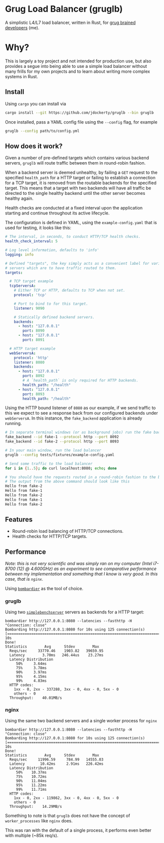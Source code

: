 # Grug Load Balancer (gruglb)

A simplistic L4/L7 load balancer, written in Rust, for [grug brained developers](https://grugbrain.dev/) (me).

# Why?

This is largely a toy project and not intended for production use, but also provides a segue into being able to use a simple load balancer without many frills for my own projects and to learn
about writing more complex systems in Rust.

## Install

Using `cargo` you can install via

```bash
cargo install --git https://github.com/jdockerty/gruglb --bin gruglb
```

Once installed, pass a YAML config file using the `--config` flag, for example

```bash
gruglb --config path/to/config.yml
```

## How does it work?

Given a number of pre-defined targets which contains various backend servers, `gruglb` will route traffic between them in round-robin fashion.

When a backend server is deemed unhealthy, by failing a `GET` request to the specified `health_path` for a HTTP target or failing to establish a connection for a TCP target, it is removed
from the routable backends for the specified target. This means that a target with two backends will have all traffic be directed to the single healthy backend until the other server becomes healthy again.

Health checks are conducted at a fixed interval upon the application starting and continue throughout its active lifecycle.

The configuration is defined in YAML, using the `example-config.yaml` that is used for testing, it looks like this:

```yaml
# The interval, in seconds, to conduct HTTP/TCP health checks.
health_check_interval: 5

# Log level information, defaults to 'info'
logging: info

# Defined "targets", the key simply acts as a convenient label for various backend
# servers which are to have traffic routed to them.
targets:

  # TCP target example
  tcpServersA:
    # Either TCP or HTTP, defaults to TCP when not set.
    protocol: 'tcp'

    # Port to bind to for this target.
    listener: 9090

    # Statically defined backend servers.
    backends:
      - host: "127.0.0.1"
        port: 8090
      - host: "127.0.0.1"
        port: 8091

  # HTTP target example
  webServersA:
    protocol: 'http'
    listener: 8080
    backends:
      - host: "127.0.0.1"
        port: 8092
        # A `health_path` is only required for HTTP backends.
        health_path: "/health"
      - host: "127.0.0.1"
        port: 8093
        health_path: "/health"
```

Using the HTTP bound listener of `8080` as our example, if we send traffic to this we expect to see a response back from our
configured backends under `webServersA`. In this instance, the `fake_backend` application is already running.

```bash
# In separate terminal windows (or as background jobs) run the fake backends
fake_backend --id fake-1 --protocol http --port 8092
fake_backend --id fake-2 --protocol http --port 8093

# In your main window, run the load balancer
gruglb --config tests/fixtures/example-config.yaml

# Send some traffic to the load balancer
for i in {1..5}; do curl localhost:8080; echo; done

# You should have the requests routed in a round-robin fashion to the backends.
# The output from the above command should look like this
Hello from fake-2
Hello from fake-1
Hello from fake-2
Hello from fake-1
Hello from fake-2
```

## Features

- Round-robin load balancing of HTTP/TCP connections.
- Health checks for HTTP/TCP targets.

## Performance

_Note: this is not very scientific and was simply ran on my computer (Intel i7-8700 (12) @ 4.600GHz) as an experiment to see comparative performance between my implementation
and something that I know is very good. In this case, that is `nginx`._

Using [`bombardier`](https://github.com/codesenberg/bombardier/) as the tool of choice.

### gruglb

Using two [`simplebenchserver`](https://pkg.go.dev/github.com/codesenberg/bombardier@v1.2.6/cmd/utils/simplebenchserver) servers as backends for a HTTP target:

```
bombardier http://127.0.0.1:8080 --latencies --fasthttp -H "Connection: close"
Bombarding http://127.0.0.1:8080 for 10s using 125 connection(s)
[=========================================================================================] 10s
Done!
Statistics        Avg      Stdev        Max
  Reqs/sec     33770.46    1903.82   39659.95
  Latency        3.70ms   246.44us    23.27ms
  Latency Distribution
     50%     3.64ms
     75%     3.78ms
     90%     3.97ms
     95%     4.15ms
     99%     4.83ms
  HTTP codes:
    1xx - 0, 2xx - 337288, 3xx - 0, 4xx - 0, 5xx - 0
    others - 0
  Throughput:    40.01MB/s
```

### nginx

Using the same two backend servers and a single worker process for `nginx`

```
bombardier http://127.0.0.1:8080 --latencies --fasthttp -H "Connection: close"
Bombarding http://127.0.0.1:8080 for 10s using 125 connection(s)
[========================================================================================] 10s
Done!
Statistics        Avg      Stdev        Max
  Reqs/sec     11996.59     784.99   14555.03
  Latency       10.42ms     2.91ms   226.42ms
  Latency Distribution
     50%    10.37ms
     75%    10.72ms
     90%    11.04ms
     95%    11.22ms
     99%    11.71ms
  HTTP codes:
    1xx - 0, 2xx - 119862, 3xx - 0, 4xx - 0, 5xx - 0
    others - 0
  Throughput:    14.29MB/s
```

Something to note is that `gruglb` does not have the concept of `worker_processes` like `nginx` does.

This was ran with the default of a single process, it performs even better with multiple (~85k req/s).

